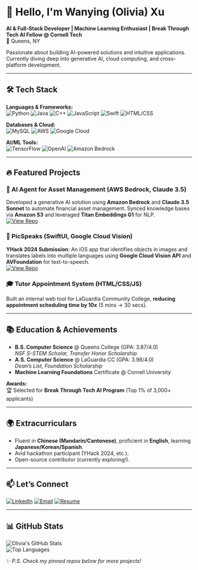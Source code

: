 <!--
**OliviaCoding/OliviaCoding** is a ✨ _special_ ✨ repository because its `README.md` (this file) appears on your GitHub profile.

Here are some ideas to get you started:

- 🔭 I’m currently working on ...
- 🌱 I’m currently learning ...
- 👯 I’m looking to collaborate on ...
- 🤔 I’m looking for help with ...
- 💬 Ask me about ...
- 📫 How to reach me: ...
- 😄 Pronouns: ...
- ⚡ Fun fact: ...
-->
# 👋 Hello, I'm Wanying (Olivia) Xu

**AI & Full-Stack Developer | Machine Learning Enthusiast | Break Through Tech AI Fellow @ Cornell Tech**  
📍 Queens, NY 

Passionate about building AI-powered solutions and intuitive applications. Currently diving deep into generative AI, cloud computing, and cross-platform development.  

---

## 🛠️ Tech Stack  
**Languages & Frameworks:**  
![Python](https://img.shields.io/badge/Python-3776AB?logo=python&logoColor=white)
![Java](https://img.shields.io/badge/Java-007396?logo=java&logoColor=white)
![C++](https://img.shields.io/badge/C++-00599C?logo=c%2B%2B&logoColor=white)
![JavaScript](https://img.shields.io/badge/JavaScript-F7DF1E?logo=javascript&logoColor=black)
![Swift](https://img.shields.io/badge/Swift-F05138?logo=swift&logoColor=white)
![HTML/CSS](https://img.shields.io/badge/HTML5-E34F26?logo=html5&logoColor=white)  

**Databases & Cloud:**  
![MySQL](https://img.shields.io/badge/MySQL-4479A1?logo=mysql&logoColor=white)
![AWS](https://img.shields.io/badge/AWS-232F3E?logo=amazon-aws&logoColor=white)
![Google Cloud](https://img.shields.io/badge/Google_Cloud-4285F4?logo=google-cloud&logoColor=white)  

**AI/ML Tools:**  
![TensorFlow](https://img.shields.io/badge/TensorFlow-FF6F00?logo=tensorflow&logoColor=white)
![OpenAI](https://img.shields.io/badge/OpenAI-412991?logo=openai&logoColor=white)
![Amazon Bedrock](https://img.shields.io/badge/Amazon_Bedrock-FF9900?logo=amazon&logoColor=white)  

---

## 🔥 Featured Projects  

### 🤖 AI Agent for Asset Management (AWS Bedrock, Claude 3.5)  
Developed a generative AI solution using **Amazon Bedrock** and **Claude 3.5 Sonnet** to automate financial asset management. Synced knowledge bases via **Amazon S3** and leveraged **Titan Embeddings G1** for NLP.  
[![View Repo](https://img.shields.io/badge/View_Repo-181717?logo=github)](https://github.com/OliviaCoding/aws-bedrock-agent)  

### 📱 PicSpeaks (SwiftUI, Google Cloud Vision)  
**YHack 2024 Submission**: An iOS app that identifies objects in images and translates labels into multiple languages using **Google Cloud Vision API** and **AVFoundation** for text-to-speech.  
[![View Repo](https://img.shields.io/badge/View_Repo-181717?logo=github)](https://github.com/OliviaCoding/picspeaks)  

### 🎓 Tutor Appointment System (HTML/CSS/JS)  
Built an internal web tool for LaGuardia Community College, **reducing appointment scheduling time by 10x** (5 mins → 30 secs).  

---

## 📚 Education & Achievements  
- **B.S. Computer Science** @ Queens College (GPA: 3.87/4.0)  
  *NSF S-STEM Scholar, Transfer Honor Scholarship*  
- **A.S. Computer Science** @ LaGuardia CC (GPA: 3.98/4.0)  
  *Dean’s List, Foundation Scholarship*  
- **Machine Learning Foundations** Certificate @ Cornell University  

**Awards:**  
🏆 Selected for **Break Through Tech AI Program** (Top 1% of 3,000+ applicants)  

---

## 🌍 Extracurriculars  
- Fluent in **Chinese (Mandarin/Cantonese)**, proficient in **English**, learning **Japanese/Korean/Spanish**.  
- Avid hackathon participant (YHack 2024, etc.).  
- Open-source contributor (currently exploring!).  

---

## 📫 Let’s Connect  
[![LinkedIn](https://img.shields.io/badge/LinkedIn-0A66C2?logo=linkedin)](https://linkedin.com/in/wanying-olivia-xu-x13131b7)
[![Email](https://img.shields.io/badge/Email-D14836?logo=gmail)](mailto:oliviaxintern@gmail.com)
[![Resume](https://img.shields.io/badge/Resume-4285F4?logo=google-drive)](https://github.com/OliviaCoding/OliviaCoding/blob/main/Wanying_Xu_s_Resume_July_31_2025.pdf)  

---

## 📊 GitHub Stats  
![Olivia's GitHub Stats](https://github-readme-stats.vercel.app/api?username=OliviaCoding&show_icons=true&theme=radical&hide_title=true)  
![Top Languages](https://github-readme-stats.vercel.app/api/top-langs/?username=OliviaCoding&layout=compact&theme=radical)  

✨ *P.S. Check my pinned repos below for more projects!*  
